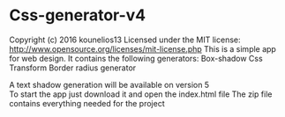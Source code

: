 # Css-generator-v4
Copyright (c) 2016 kounelios13
Licensed under the MIT license:
http://www.opensource.org/licenses/mit-license.php
This is a simple app for web design.
It contains the following generators:
    Box-shadow
    Css Transform
    Border radius generator

A text shadow generation will be available on version 5   
To start the app just download it and open the index.html file
The zip file contains everything needed for the project    
